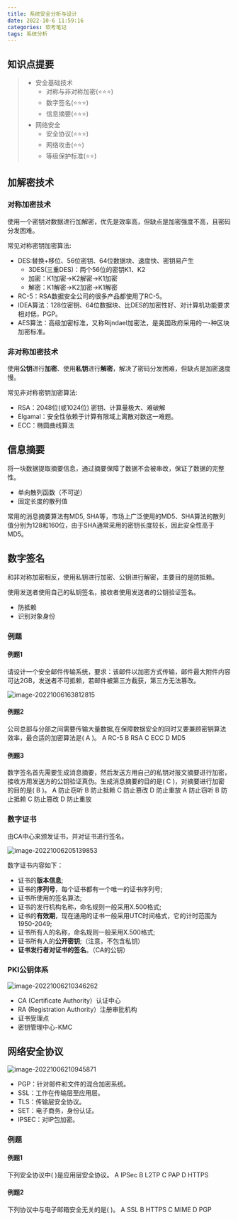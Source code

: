 ```yaml
---
title: 系统安全分析与设计
date: 2022-10-6 11:59:16
categories: 软考笔记
tags: 系统分析
---
```


## 知识点提要
> - 安全基础技术
>   - 对称与非对称加密(⭐⭐⭐)
>   - 数字签名(⭐⭐⭐)
>   - 信息摘要(⭐⭐⭐)
> - 网络安全
>   - 安全协议(⭐⭐⭐)
>   - 网络攻击(⭐⭐)
>   - 等级保护标准(⭐⭐)

## 加解密技术

### 对称加密技术

使用一个密钥对数据进行加解密，优先是效率高，但缺点是加密强度不高，且密码分发困难。

常见对称密钥加密算法:

- DES:替换+移位、56位密钥、64位数据块、速度快、密钥易产生
  - 3DES(三重DES)：两个56位的密钥K1、K2
  - 加密：K1加密->K2解密->K1加密
  - 解密：K1解密->K2加密->K1解密
- RC-5：RSA数据安全公司的很多产品都使用了RC-5。
- IDEA算法：128位密钥、64位数据块、比DES的加密性好、对计算机功能要求相对低，PGP。
- AES算法：高级加密标准，又称Rijndael加密法，是美国政府采用的一-种区块加密标准。

### 非对称加密技术

使用**公钥**进行**加密**、使用**私钥**进行**解密**，解决了密码分发困难，但缺点是加密速度慢。

常见非对称密钥加密算法: 

- RSA：2048位(或1024位) 密钥、计算量极大、难破解
- Elgamal：安全性依赖于计算有限域上离散对数这一难题。
- ECC：椭圆曲线算法

## 信息摘要

将一块数据提取摘要信息，通过摘要保障了数据不会被串改，保证了数据的完整性。

- 单向散列函数（不可逆）
- 固定长度的散列值

常用的消息摘要算法有MD5, SHA等，市场上广泛使用的MD5、SHA算法的散列值分别为128和160位，由于SHA通常采用的密钥长度较长，因此安全性高于MD5。

## 数字签名

和非对称加密相反，使用私钥进行加密、公钥进行解密，主要目的是防抵赖。

使用发送者使用自己的私钥签名，接收者使用发送者的公钥验证签名。

- 防抵赖
- 识别对象身份

### 例题

#### 例题1

请设计一个安全邮件传输系统，要求：该邮件以加密方式传输，邮件最大附件内容可达2GB，发送者不可抵赖，若邮件被第三方截获，第三方无法篡改。

![image-20221006163812815](https://geforce-tang.oss-cn-shanghai.aliyuncs.com/imgs/image-20221006163812815.png)

#### 例题2

公司总部与分部之间需要传输大量数据,在保障数据安全的同时又要兼顾密钥算法效率，最合适的加密算法是( A )。
A RC-5	B RSA	C ECC	D MD5

#### 例题3

数字签名首先需要生成消息摘要，然后发送方用自己的私钥对报文摘要进行加密，接收方用发送方的公钥验证真伪。生成消息摘要的目的是( C )，对摘要进行加密的目的是( B )。
A 防止窃听	B 防止抵赖	C 防止篡改	D 防止重放
A 防止窃听	B 防止抵赖	C 防止篡改	D 防止重放

### 数字证书

由CA中心来颁发证书，并对证书进行签名。

![image-20221006205139853](https://geforce-tang.oss-cn-shanghai.aliyuncs.com/imgs/image-20221006205139853.png)

数字证书内容如下：

- 证书的**版本信息**;
- 证书的**序列号**，每个证书都有一个唯一的证书序列号;
- 证书所使用的签名算法;
- 证书的发行机构名称，命名规则一般采用X.500格式;
- 证书的**有效期**，现在通用的证书一般采用UTC时间格式，它的计时范围为1950-2049;
- 证书所有人的名称，命名规则一般采用X.500格式;
- 证书所有人的**公开密钥**;（注意，不包含私钥）
- **证书发行者对证书的签名**。（CA的公钥）

### PKI公钥体系

![image-20221006210346262](https://geforce-tang.oss-cn-shanghai.aliyuncs.com/imgs/image-20221006210346262.png)

- CA (Certificate Authority）认证中心
- RA (Registration Authority）注册审批机构
- 证书受理点
- 密钥管理中心-KMC

## 网络安全协议

![image-20221006210945871](https://geforce-tang.oss-cn-shanghai.aliyuncs.com/imgs/image-20221006210945871.png)

- PGP：针对邮件和文件的混合加密系统。
- SSL：工作在传输层至应用层。
- TLS：传输层安全协议。
- SET：电子商务，身份认证。
- IPSEC：对IP包加密。

### 例题

#### 例题1

下列安全协议中( )是应用层安全协议。
A IPSec	B L2TP	C PAP	D HTTPS

#### 例题2

下列协议中与电子邮箱安全无关的是( )。
A SSL	B HTTPS	C MIME	D PGP
